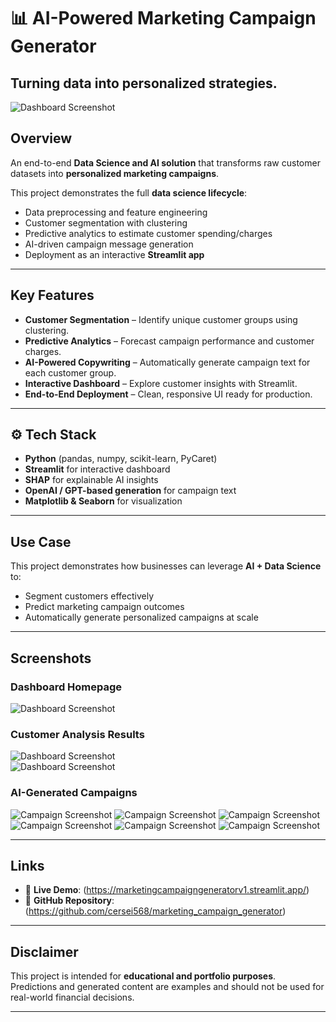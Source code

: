 # 📊 AI-Powered Marketing Campaign Generator  

## Turning data into personalized strategies.
![Dashboard Screenshot](assets/mc0.png) 

## Overview  
An end-to-end **Data Science and AI solution** that transforms raw customer datasets into **personalized marketing campaigns**.  

This project demonstrates the full **data science lifecycle**:  
- Data preprocessing and feature engineering  
- Customer segmentation with clustering  
- Predictive analytics to estimate customer spending/charges  
- AI-driven campaign message generation  
- Deployment as an interactive **Streamlit app**  

---

## Key Features  
- **Customer Segmentation** – Identify unique customer groups using clustering.  
- **Predictive Analytics** – Forecast campaign performance and customer charges.  
- **AI-Powered Copywriting** – Automatically generate campaign text for each customer group.  
- **Interactive Dashboard** – Explore customer insights with Streamlit.  
- **End-to-End Deployment** – Clean, responsive UI ready for production.  

---

## ⚙️ Tech Stack  
- **Python** (pandas, numpy, scikit-learn, PyCaret)  
- **Streamlit** for interactive dashboard  
- **SHAP** for explainable AI insights  
- **OpenAI / GPT-based generation** for campaign text  
- **Matplotlib & Seaborn** for visualization  

---

## Use Case  
This project demonstrates how businesses can leverage **AI + Data Science** to:  
- Segment customers effectively  
- Predict marketing campaign outcomes  
- Automatically generate personalized campaigns at scale  

---

## Screenshots  

### Dashboard Homepage  
![Dashboard Screenshot](assets/mc1.png)   

### Customer Analysis Results  
![Dashboard Screenshot](assets/mc2.png)  
![Dashboard Screenshot](assets/mc3.png) 

### AI-Generated Campaigns  
![Campaign Screenshot](assets/mc4.png)
![Campaign Screenshot](assets/mc5.png)
![Campaign Screenshot](assets/mc6.png)
![Campaign Screenshot](assets/mc7.png)
![Campaign Screenshot](assets/mc8.png)
![Campaign Screenshot](assets/mc9.png)  

---

## Links  
- 🚀 **Live Demo**: (https://marketingcampaigngeneratorv1.streamlit.app/)  
- 📂 **GitHub Repository**: (https://github.com/cersei568/marketing_campaign_generator)

---

## Disclaimer  
This project is intended for **educational and portfolio purposes**.  
Predictions and generated content are examples and should not be used for real-world financial decisions.  

---